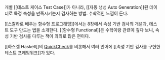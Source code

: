 개별 [[테스트 케이스 Test Case]]가 아니라, [[자동 생성 Auto Generation]]된 데이터로 특정 속성을 만족시키는지 검사하는 방법. 수학적인 느낌이 든다.

[[스칼라로 배우는 함수형 프로그래밍]]에서는 8장에서 속성 기반 검사의 개념과, 테스트 도구 만드는 법을 소개한다. [[함수형 Functional]]은 수학이랑 관련이 깊다 보니, 속성 기반 검사를 다루는 책이 의외로 많은 편이다.

[[하스켈 Haskell]]의 [QuickCheck](https://wiki.haskell.org/QuickCheck)를 비롯해서 여러 언어에 [[속성 기반 검사를 구현한 테스트 프레임워크]]가 있다.